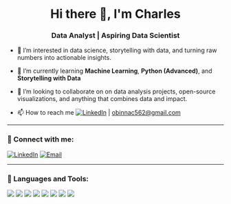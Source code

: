 <h1 align="center">Hi there 👋, I'm Charles</h1>
<h3 align="center">Data Analyst | Aspiring Data Scientist</h3>

- 👀 I’m interested in data science, storytelling with data, and turning raw numbers into actionable insights.

- 🌱 I’m currently learning **Machine Learning**, **Python (Advanced)**, and **Storytelling with Data**
  
- 💞️ I’m looking to collaborate on on data analysis projects, open-source visualizations, and anything that combines data and impact.
  
- 📫 How to reach me <a href="https://www.linkedin.com/in/yourname/" target="_blank"><img src="https://img.shields.io/badge/LinkedIn-blue?logo=linkedin" alt="LinkedIn" /></a> | obinnac562@gmail.com

---

### 🔗 Connect with me:
<p align="left">
  <a href="https://www.linkedin.com/in/yourname/" target="_blank"><img src="https://img.shields.io/badge/LinkedIn-blue?logo=linkedin" alt="LinkedIn" /></a>
  <a href="mailto:obinnac562@gmail.com"><img src="https://img.shields.io/badge/Gmail-D14836?logo=gmail&logoColor=white" alt="Email" /></a>
</p>

---

### 🧰 Languages and Tools:

<p align="left">
  <img src="https://img.shields.io/badge/Python-3776AB?style=flat&logo=python&logoColor=white" />
  <img src="https://img.shields.io/badge/SQL-4479A1?style=flat&logo=postgresql&logoColor=white" />
  <img src="https://img.shields.io/badge/Pandas-150458?style=flat&logo=pandas&logoColor=white" />
  <img src="https://img.shields.io/badge/Matplotlib-11557C?style=flat&logo=matplotlib&logoColor=white" />
  <img src="https://img.shields.io/badge/Tableau-E97627?style=flat&logo=tableau&logoColor=white" />
  <img src="https://img.shields.io/badge/Excel-217346?style=flat&logo=microsoft-excel&logoColor=white" />
  <img src="https://img.shields.io/badge/Git-F05032?style=flat&logo=git&logoColor=white" />
  <img src="https://img.shields.io/badge/Jupyter-F37626?style=flat&logo=jupyter&logoColor=white" />

</p>
